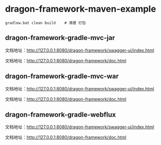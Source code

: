 # dragon-framework-maven-example

```
gradlew.bat clean build    # 清理 打包
```

## dragon-framework-gradle-mvc-jar

文档地址：http://127.0.0.1:8080/dragon-framework/swagger-ui/index.html

文档地址：http://127.0.0.1:8080/dragon-framework/doc.html

## dragon-framework-gradle-mvc-war

文档地址：http://127.0.0.1:8080/dragon-framework/swagger-ui/index.html

文档地址：http://127.0.0.1:8080/dragon-framework/doc.html

## dragon-framework-gradle-webflux

文档地址：http://127.0.0.1:8080/dragon-framework/swagger-ui/index.html

文档地址：http://127.0.0.1:8080/dragon-framework/doc.html
